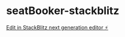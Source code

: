 # seatBooker-stackblitz

[Edit in StackBlitz next generation editor ⚡️](https://stackblitz.com/~/github.com/Vaibhavii28/seatBooker-stackblitz)